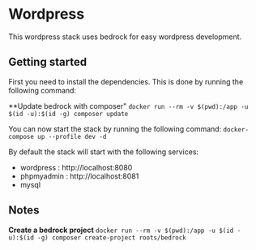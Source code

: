 # Wordpress
This wordpress stack uses bedrock for easy wordpress development.


## Getting started

First you need to install the dependencies. This is done by running the following command:

**Update bedrock with composer"
`docker run --rm -v $(pwd):/app -u $(id -u):$(id -g) composer update`

You can now start the stack by running the following command:
`docker-compose up --profile dev -d`

By default the stack will start with the following services:
- wordpress : http://localhost:8080
- phpmyadmin : http://localhost:8081
- mysql

## Notes

**Create a bedrock project**
`docker run --rm -v $(pwd):/app -u $(id -u):$(id -g) composer create-project roots/bedrock`



